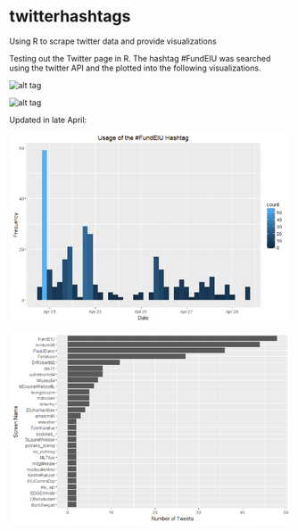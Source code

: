 # twitterhashtags
Using R to scrape twitter data and provide visualizations

Testing out the Twitter page in R. The hashtag #FundEIU was searched using the twitter API and the plotted into the following visualizations. 

![alt tag](http://i.imgur.com/mS0YQMc.png)

![alt tag](http://i.imgur.com/eG6yKlU.png)

Updated in late April:


![alt tag](https://raw.githubusercontent.com/ryanburge/twitterhashtags/master/frequency_graph.png)

![alt tag](https://raw.githubusercontent.com/ryanburge/twitterhashtags/master/users_graph.png)
